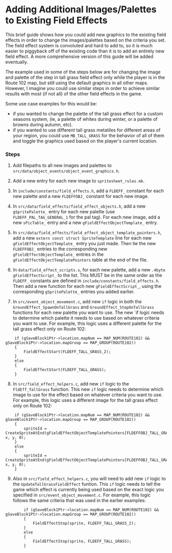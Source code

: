 # Adding Additional Images/Palettes to Existing Field Effects

This brief guide shows how you could add new graphics to the existing field effects in order to change the images/palettes based on the criteria you set.
The field effect system is convoluted and hard to add to, so it is much easier to piggyback off of the existing code than it is to add an entirely new field effect.
A more comprehensive version of this guide will be added eventually.

The example used in some of the steps below are for changing the image and palette of the step in tall grass field effect only while the player is in the Route 102 map, but still using the default graphics in all other maps.
However, I imagine you could use similar steps in order to achieve similar results with most (if not all) of the other field effects in the game.

Some use case examples for this would be:
* if you wanted to change the palette of the tall grass effect for a custom seasons system, (ie, a palette of whites during winter, or a palette of browns during autumn, etc).
* if you wanted to use different tall grass metatiles for different areas of your region, you could use `MB_TALL_GRASS` for the behavior of all of them and toggle the graphics used based on the player's current location.

### Steps
1) Add filepaths to all new images and palettes to `src/data/object_events/object_event_graphics.h`.

2) Add a new entry for each new image to `spritesheet_rules.mk`.

3) In `include/constants/field_effects.h`, add a `FLDEFF_` constant for each new palette and a new `FLDEFFOBJ_` constant for each new image.

4) In `src/data/field_effects/field_effect_objects.h`, add a new `gSpritePalette_` entry for each new palette (use `FLDEFF_PAL_TAG_GENERAL_1` for the pal tag). For each new image, add a new `sPicTable_` entry and a new `gFieldEffectObjectTemplate_` entry.

5) In `src/data/field_effects/field_effect_object_template_pointers.h`, add a new `extern const struct SpriteTemplate` line for each new `gFieldEffectObjectTemplate_` entry you just made. Then tie the new `FLDEFFOBJ_` entries to the corresponding new `gFieldEffectObjectTemplate_` entries in the `gFieldEffectObjectTemplatePointers` table at the end of the file.

6) In `data/field_effect_scripts.s`, for each new palette, add a new `.4byte gFieldEffectScript_` to the list. This MUST be in the same order as the `FLDEFF_` constants are defined in `include/constants/field_effects.h`. Then add a new function for each new `gFieldEffectScript_`, using the corresponding `gSpritePalette_` entries you added earlier.

7) In `src/event_object_movement.c`, add new `if` logic in both the `GroundEffect_SpawnOnTallGrass` and `GroundEffect_StepOnTallGrass` functions for each new palette you want to use. The new `if logic needs to determine which palette it needs to use based on whatever criteria you want to use. For example, this logic uses a different palette for the tall grass effect only on Route 102:
```
    if (gSaveBlock1Ptr->location.mapNum == MAP_NUM(ROUTE102) && gSaveBlock1Ptr->location.mapGroup == MAP_GROUP(ROUTE102))
    {
        FieldEffectStart(FLDEFF_TALL_GRASS_2);
    }
    else
    {
        FieldEffectStart(FLDEFF_TALL_GRASS);
    }
```

8) In `src/field_effect_helpers.c`, add new `if` logic to the `FldEff_TallGrass` function. This new `if` logic needs to determine which image to use for the effect based on whatever criteria you want to use. For example, this logic uses a different image for the tall grass effect only on Route 102:
```
    if (gSaveBlock1Ptr->location.mapNum == MAP_NUM(ROUTE102) && gSaveBlock1Ptr->location.mapGroup == MAP_GROUP(ROUTE102))
    {
        spriteId = CreateSpriteAtEnd(gFieldEffectObjectTemplatePointers[FLDEFFOBJ_TALL_GRASS_2], x, y, 0);
    }
    else
    {
        spriteId = CreateSpriteAtEnd(gFieldEffectObjectTemplatePointers[FLDEFFOBJ_TALL_GRASS], x, y, 0);
    }
```

9) Also in `src/field_effect_helpers.c`, you will need to add new `if` logic to the `UpdateTallGrassFieldEffect` funtion. This `if` logic needs to tell the game which effect is currently being used based on the exact logic you specified in `src/event_object_movement.c`. For example, this logic follows the same criteria that was used in the earlier examples:
```
        if (gSaveBlock1Ptr->location.mapNum == MAP_NUM(ROUTE102) && gSaveBlock1Ptr->location.mapGroup == MAP_GROUP(ROUTE102))
        {
            FieldEffectStop(sprite, FLDEFF_TALL_GRASS_2);
        }
        else
        {
            FieldEffectStop(sprite, FLDEFF_TALL_GRASS);
        }
